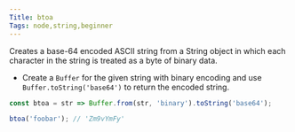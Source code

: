 ```yaml
---
Title: btoa
Tags: node,string,beginner
---
```


Creates a base-64 encoded ASCII string from a String object in which each character in the string is treated as a byte of binary data.

- Create a `Buffer` for the given string with binary encoding and use `Buffer.toString('base64')` to return the encoded string.

```js
const btoa = str => Buffer.from(str, 'binary').toString('base64');
```

```js
btoa('foobar'); // 'Zm9vYmFy'
```
